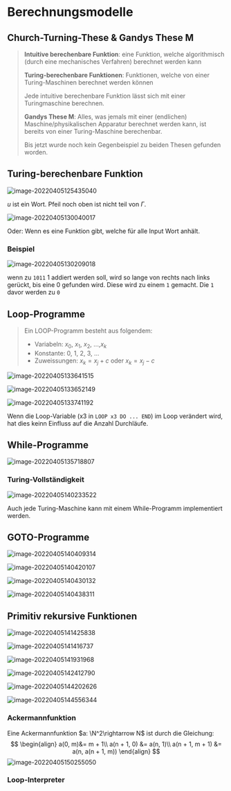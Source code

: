 # Berechnungsmodelle

## Church-Turning-These & Gandys These M

> **Intuitive berechenbare Funktion**: eine Funktion, welche algorithmisch (durch eine mechanisches Verfahren) berechnet werden kann
>
> **Turing-berechenbare Funktionen**: Funktionen, welche von einer Turing-Maschinen berechnet werden können
>
> Jede intuitive berechenbare Funktion lässt sich mit einer Turingmaschine berechnen.
>
> **Gandys These M**: Alles, was jemals mit einer (endlichen) Maschine/physikalischen Apparatur berechnet werden kann, ist bereits von einer Turing-Maschine berechenbar.
>
> Bis jetzt wurde noch kein Gegenbeispiel zu beiden Thesen gefunden worden.

## Turing-berechenbare Funktion

![image-20220405125435040](res/image-20220405125435040.png)

$u$ ist ein Wort. Pfeil noch oben ist nicht teil von $\Gamma$.

![image-20220405130040017](res/image-20220405130040017.png)

Oder: Wenn es eine Funktion gibt, welche für alle Input Wort anhält.

### Beispiel

![image-20220405130209018](res/image-20220405130209018.png)

wenn zu `1011` 1 addiert werden soll, wird so lange von rechts nach links gerückt, bis eine 0 gefunden wird. Diese wird zu einem `1` gemacht. Die `1` davor werden zu `0`

## Loop-Programme

> Ein LOOP-Programm besteht aus folgendem:
>
> * Variabeln: $x_0$, $x_1$, $x_2$, ...,$x_k$
> * Konstante: 0, 1, 2, 3, ...
> * Zuweissungen: $x_k=x_j+c$ oder $x_k = x_j - c$

![image-20220405133641515](res/image-20220405133641515.png)

![image-20220405133652149](res/image-20220405133652149.png)

![image-20220405133741192](res/image-20220405133741192.png)

Wenn die Loop-Variable (x3 in `LOOP x3 DO ... END`) im Loop verändert wird, hat dies keinn Einfluss auf die Anzahl Durchläufe.

## While-Programme

![image-20220405135718807](res/image-20220405135718807.png)

### Turing-Vollständigkeit

![image-20220405140233522](res/image-20220405140233522.png)

Auch jede Turing-Maschine kann mit einem While-Programm implementiert werden.

## GOTO-Programme

![image-20220405140409314](res/image-20220405140409314.png)

![image-20220405140420107](res/image-20220405140420107.png)

![image-20220405140430132](res/image-20220405140430132.png)

![image-20220405140438311](res/image-20220405140438311.png)

## Primitiv rekursive Funktionen

![image-20220405141425838](res/image-20220405141425838.png)

![image-20220405141416737](res/image-20220405141416737.png)

![image-20220405141931968](res/image-20220405141931968.png)

![image-20220405142412790](res/image-20220405142412790.png)

![image-20220405144202626](res/image-20220405144202626.png)

![image-20220405144556344](res/image-20220405144556344.png)

### Ackermannfunktion

Eine Ackermannfunktion $a: \N^2\rightarrow N$ ist durch die Gleichung:
$$
\begin{align}
a(0, m)&= m + 1\\
a(n + 1, 0) &= a(n, 1)\\
a(n + 1, m + 1) &= a(n, a(n + 1, m))
\end{align}
$$
![image-20220405150255050](res/image-20220405150255050.png)

### Loop-Interpreter

